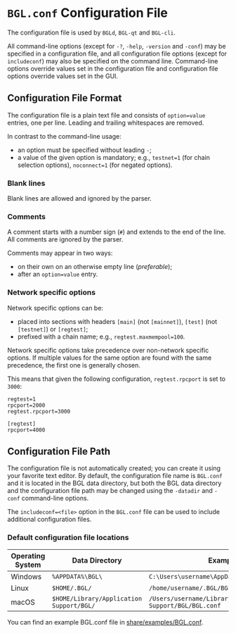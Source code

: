 # `BGL.conf` Configuration File

The configuration file is used by `BGLd`, `BGL-qt` and `BGL-cli`.

All command-line options (except for `-?`, `-help`, `-version` and `-conf`) may be specified in a configuration file, and all configuration file options (except for `includeconf`) may also be specified on the command line. Command-line options override values set in the configuration file and configuration file options override values set in the GUI.

## Configuration File Format

The configuration file is a plain text file and consists of `option=value` entries, one per line. Leading and trailing whitespaces are removed.

In contrast to the command-line usage:
- an option must be specified without leading `-`;
- a value of the given option is mandatory; e.g., `testnet=1` (for chain selection options), `noconnect=1` (for negated options).

### Blank lines

Blank lines are allowed and ignored by the parser.

### Comments

A comment starts with a number sign (`#`) and extends to the end of the line. All comments are ignored by the parser.

Comments may appear in two ways:
- on their own on an otherwise empty line (_preferable_);
- after an `option=value` entry.

### Network specific options

Network specific options can be:
- placed into sections with headers `[main]` (not `[mainnet]`), `[test]` (not `[testnet]`) or `[regtest]`;
- prefixed with a chain name; e.g., `regtest.maxmempool=100`.

Network specific options take precedence over non-network specific options.
If multiple values for the same option are found with the same precedence, the
first one is generally chosen.

This means that given the following configuration, `regtest.rpcport` is set to `3000`:

```
regtest=1
rpcport=2000
regtest.rpcport=3000

[regtest]
rpcport=4000
```

## Configuration File Path

The configuration file is not automatically created; you can create it using your favorite text editor. By default, the configuration file name is `BGL.conf` and it is located in the BGL data directory, but both the BGL data directory and the configuration file path may be changed using the `-datadir` and `-conf` command-line options.

The `includeconf=<file>` option in the `BGL.conf` file can be used to include additional configuration files.

### Default configuration file locations

Operating System | Data Directory | Example Path
-- | -- | --
Windows | `%APPDATA%\BGL\` | `C:\Users\username\AppData\Roaming\BGL\BGL.conf`
Linux | `$HOME/.BGL/` | `/home/username/.BGL/BGL.conf`
macOS | `$HOME/Library/Application Support/BGL/` | `/Users/username/Library/Application Support/BGL/BGL.conf`

You can find an example BGL.conf file in [share/examples/BGL.conf](../share/examples/BGL.conf).
